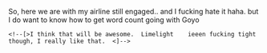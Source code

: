 So, here we are with my airline still engaged.. and I fucking hate it haha.  but I do want to know how to get word count going with Goyo

    <!--[>I think that will be awesome.  Limelight    ieeen fucking tight though, I really like that.  <]-->


